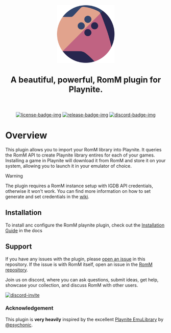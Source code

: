 <!-- trunk-ignore-all(markdownlint/MD033) -->
<!-- trunk-ignore(markdownlint/MD041) -->
<div align="center">

  <img src=".github/resources/isotipo.png" height="180px" width="auto" alt="romm-muos logo">
    <h3 style="font-size: 25px;">
    A beautiful, powerful, RomM plugin for Playnite.
  </h3>

<br>

[![license-badge-img]][license-badge]
[![release-badge-img]][release-badge]
[![discord-badge-img]][discord-badge]

<!-- [![wiki-badge-img]][wiki] -->

  </div>
</div>

# Overview

This plugin allows you to import your RomM library into Playnite. It queries the RomM API to create Playnite library entires for each of your games. Installing a game in Playnite will download it from RomM and store it on your system, allowing you to launch it in your emulator of choice.

> [!WARNING]
> The plugin requires a RomM instance setup with IGDB API credentials, otherwise it won't work. You can find more information on how to set generate and set credentials in the [wiki](https://github.com/rommapp/romm/wiki/Generate-API-Keys#igdb).

## Installation

To install anc configure the RomM playnite plugin, check out the [Installation Guide][docs-installation-guide] in the docs

## Support

If you have any issues with the plugin, please [open an issue](https://github.com/rommapp/playnite-plugin/issues/new) in this repository. If the issue is with RomM itself, open an issue in the [RomM repository](https://github.com/rommapp/romm/issues/new/choose).

Join us on discord, where you can ask questions, submit ideas, get help, showcase your collection, and discuss RomM with other users.

[![discord-invite]][discord-invite-url]

### Acknowledgement

This plugin is **very heavily** inspired by the excellent [Playnite EmuLibrary](https://github.com/psychonic/Playnite-EmuLibrary) by [@psychonic](https://github.com/psychonic).

<!-- Badges -->

[license-badge-img]: https://img.shields.io/github/license/rommapp/playnite-plugin?style=for-the-badge&color=a32d2a&kill_cache=2
[license-badge]: LICENSE
[release-badge-img]: https://img.shields.io/github/v/release/rommapp/playnite-plugin?style=for-the-badge&kill_cache=2
[release-badge]: https://github.com/rommapp/playnite-plugin/releases
[discord-badge-img]: https://img.shields.io/badge/discord-7289da?style=for-the-badge
[discord-badge]: https://discord.gg/P5HtHnhUDH

<!-- Links -->

[docs-installation-guide]: https://docs.romm.app/latest/Integrations/Playnite-plugin/
[discord-invite]: https://invidget.switchblade.xyz/P5HtHnhUDH
[discord-invite-url]: https://discord.gg/P5HtHnhUDH

